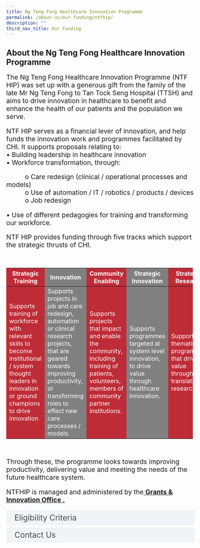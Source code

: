 ```yaml
---
title: Ng Teng Fong Healthcare Innovation Programme
permalink: /about-us/our-funding/ntfhip/
description: ""
third_nav_title: Our Funding
---
```

<style>
div.a {
  text-indent: 50px;
	font-size: 1.25em;
}
table, th, td {
  border-collapse: collapse;
  width: 500px;
	color: white;
}

th:nth-child(even),td:nth-child(even) {
  background-color: gray;
}
th:nth-child(odd),td:nth-child(odd) {
  background-color: #be2c37;
}

</style>


<div>
<h2>About the Ng Teng Fong Healthcare Innovation Programme</h2><div>
	
<p style="font-size: 1.25em">The Ng Teng Fong Healthcare Innovation Programme (NTF HIP) was set up with a generous gift from the family of the late Mr Ng Teng Fong to Tan Tock Seng Hospital (TTSH) and aims to drive innovation in healthcare to benefit and enhance the health of our patients and the population we serve. </p>

<p style="font-size: 1.25em">NTF HIP serves as a financial lever of innovation, and help funds the innovation work and programmes facilitated by CHI. It supports proposals relating to:<br>
•	Building leadership in healthcare innovation<br>
•	Workforce transformation, through:<br>
</p><div class="a">o	Care redesign (clinical / operational processes and models)<br></div>
<div class="a">o	Use of automation / IT / robotics / products / devices<br></div>
<div class="a">o	Job redesign<br></div>
<p style="font-size: 1.25em">	•	Use of different pedagogies for training and transforming our workforce.<br>

</p><p style="font-size: 1.25em">NTF HIP provides funding through five tracks which support the strategic thrusts of CHI.</p>

</div>

<br>

<table class="table">
  <thead>
    <tr>
      <th style="color:white;" scope="col">Strategic Training</th>
      <th style="color:white;" scope="col">Innovation</th>
      <th style="color:white;" scope="col">Community Enabling</th>
			<th style="color:white;" scope="col">Strategic Innovation</th>
			<th style="color:white;" scope="col">Strategic Research</th>
			

  </tr></thead>
  <tbody>
    <tr>
      <td scope="row">Supports training of workforce with relevant skills to become institutional / system thought leaders in innovation or ground champions to drive innovation 
      </td><td>Supports projects in job and care redesign, automation or clinical research projects, that are geared towards improving productivity, or transforming roles to effect new care processes / models.</td>
      <td>Supports projects that impact and enable the community, including training of patients, volunteers, members of community partner institutions.</td>
			<td>Supports programmes targeted at system level innovation, to drive value through healthcare innovation.</td>
			<td>Supports thematic programmes that drive value through translational research.</td>
    </tr>
   
  </tbody>
</table>
	</div>


<br>

<p style="font-size: 1.25em">Through these, the programme looks towards improving productivity, delivering value and meeting the needs of the future healthcare system.<br></p>

<p style="font-size: 1.25em">NTFHIP is managed and administered by the<a href="/about-us/our-offices/chi-grantsandinnovation/" target="_blank"> <b><u>Grants &amp; Innovation Office . </u></b></a></p><p></p>


<style>

input {
	display: none;
}
label {
	display: block;
	padding: 8px 22px;
	margin: 0 0 5px 0;
	cursor: pointor;
	background: #F0F4F6;
	border-radius: 3px;
	width=100%;
	color: #484848;
	transition: ease .5s;
	font-size: 1.5em;
}

label:hover {
	background: #BD2D37;
	color: #FFF;
}

.accordion-content {
	padding: 10px 0px 30px 30px;
	margin: 0 0 1px 0;
	border-radius: 3px;
	font-size: 1.25em;
}

input + label + .accordion-content {
	display: none;
}

input:checked + label + .accordion-content {
	display: none;
}

input:checked + label + .accordion-content {
	display: block;
	
}


</style>
<!-- End of accordion -->

<div class="container">

<div>
	<input id="title1" type="checkbox"><label for="title1">Eligibility Criteria </label>
	<div class="accordion-content">
	<div class="para">All TTSH staff may apply to NTF HIP. Funding will also be applicable to non-staff (e.g. research collaborator, community partners, patients, caregivers, volunteers, students) if the fund recipient is part of a larger umbrella TTSH programme where a TTSH staff is the Project Owner / Principal Investigator.
</div>
	</div>
	<input id="title2" type="checkbox"><label for="title2">Contact Us</label>
	<div class="accordion-content">
	<div class="para">For more information, drop an email to the NTF HIP Secretariat at <a>NTF_HI_Prog@ttsh.com.sg</a>. 
</div>
	</div>

</div></div>